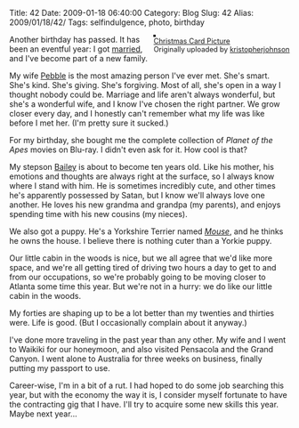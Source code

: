 Title: 42
Date: 2009-01-18 06:40:00
Category: Blog
Slug: 42
Alias: 2009/01/18/42/
Tags: selfindulgence, photo, birthday


<div style="float: right; margin-left: 10px; margin-bottom: 10px;"><a href="http://flickr.com/photos/kristopherjohnson/3207835759/" title="photo sharing"><img src="http://farm4.static.flickr.com/3339/3207835759_fcd5ba59ec_m.jpg" alt="" style="border: solid 2px #000000;" /></a><br /><span style="font-size: 0.9em; margin-top: 0px;"><a href="http://flickr.com/photos/kristopherjohnson/3207835759/">Christmas Card Picture</a><br />Originally uploaded by <a href="http://www.flickr.com/people/kristopherjohnson/">kristopherjohnson</a></span></div><p>
Another birthday has passed.  It has been an eventful year: I got <a href="http://flickr.com/photos/kristopherjohnson/2791535441/">married</a>, and I've become part of a new family.
</p>
<p>
My wife <a href="http://flickr.com/photos/kristopherjohnson/3149067712/">Pebble</a> is the most amazing person I've ever met.  She's smart.  She's kind.  She's giving.  She's forgiving.  Most of all, she's open in a way I thought nobody could be.  Marriage and life aren't always wonderful, but she's a wonderful wife, and I know I've chosen the right partner.  We grow closer every day, and I honestly can't remember what my life was like before I met her.  (I'm pretty sure it sucked.)
</p>
<p>
For my birthday, she bought me the complete collection of <em>Planet of the Apes</em> movies on Blu-ray.  I didn't even ask for it.  How cool is that?
</p>
<p>
My stepson <a href="http://flickr.com/photos/kristopherjohnson/2915112920/">Bailey</a> is about to become ten years old.  Like his mother, his emotions and thoughts are always right at the surface, so I always know where I stand with him.  He is sometimes incredibly cute, and other times he's apparently possessed by Satan, but I know we'll always love one another.  He loves his new grandma and grandpa (my parents), and enjoys spending time with his new cousins (my nieces).
</p>
<p>
We also got a puppy.  He's a Yorkshire Terrier named <em><a href="http://flickr.com/photos/kristopherjohnson/2619799174/">Mouse</a></em>, and he thinks he owns the house.  I believe there is nothing cuter than a Yorkie puppy.
</p>
<p>
Our little cabin in the woods is nice, but we all agree that we'd like more space, and we're all getting tired of driving two hours a day to get to and from our occupations, so we're probably going to be moving closer to Atlanta some time this year.  But we're not in a hurry: we do like our little cabin in the woods.
</p>
<p>
My forties are shaping up to be a lot better than my twenties and thirties were.  Life is good.  (But I occasionally complain about it anyway.)
</p>
<p>
I've done more traveling in the past year than any other.  My wife and I went to Waikiki for our honeymoon, and also visited Pensacola and the Grand Canyon.  I went alone to Australia for three weeks on business, finally putting my passport to use.
</p>
<p>
Career-wise, I'm in a bit of a rut.  I had hoped to do some job searching this year, but with the economy the way it is, I consider myself fortunate to have the contracting gig that I have.  I'll try to acquire some new skills this year.  Maybe next year...
</p>
